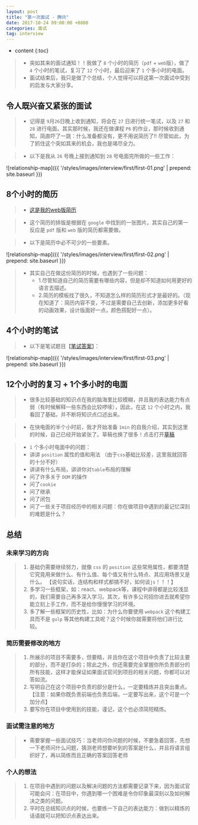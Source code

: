 ```yaml
---
layout: post
title: "第一次面试 - 腾讯"
date: 2017-10-24 09:00:00 +0800 
categories: 面试
tag: interview
---
```

* content
{:toc}

> * 突如其来的面试通知！！我做了 `8` 个小时的简历（`pdf` + `web`版），做了 `4` 个小时的笔试，复习了 `12` 个小时，最后迎来了 `1` 个多小时的电面。
> * 面试结束后，我只是做了个总结，个人觉得可以将这第一次面试中受到的启发与大家分享。

<!-- more -->

## 令人既兴奋又紧张的面试

> * 记得是 `9`月`26`日晚上收到通知，将会在 `27` 日进行统一笔试，以及 `27` 和 `28` 进行电面。其实那时候，我还在做课程 `P6` 的作业，那时候收到通知，简直吓了一跳：什么准备都没有，更不用说简历了!!
    尽管如此，为了抓住这个突如其来的机会，我也是竭尽全力。

> * 以下是我从 `26` 号晚上接到通知到 `28` 号电面完所做的一些工作：

![relationship-map]({{ '/styles/images/interview/first/first-01.png' | prepend: site.baseurl }})

## 8个小时的简历

> * [这是我的web版简历](http://www.jmazm.com/effects/demo/demo-font-end-resume/index.html)

> * 这个简历的排版是根据在 `google` 中找到的一张图片。其实自己的第一反应是 `pdf` 版和 `web` 版的简历都需要做。

> * 以下是简历中必不可少的一些要素。

![relationship-map]({{ '/styles/images/interview/first/first-02.png' | prepend: site.baseurl }})

> * 其实自己在做这份简历的时候，也遇到了一些问题：
>   * 1.尽管知道自己的简历需要有哪些内容，但是却不知道如何用更好的语言去描述。
>   * 2.简历的模板找了很久，不知道怎么样的简历形式才是最好的。（现在知道了：简历内容不变，不过是需要自己去创新，添加更多好看的动画效果，设计版面好一点，颜色搭配好一点）。

## 4个小时的笔试

> * 以下是笔试题目【[笔试答案](tencent-first-interview-answer.md)】：

![relationship-map]({{ '/styles/images/interview/first/first-03.png' | prepend: site.baseurl }})

## 12个小时的复习 + 1个多小时的电面

> * 很多比较基础的知识点在我的脑海里比较模糊，并且我的表达能力有点弱（有时候解释一些东西会比较啰嗦），因此，在这 `12` 个小时之内，我
    看回了基础，并不断将知识点口述出来。
    
> * 在快电面的半个小时前，我才开始准备 `1min` 的自我介绍，其实到这里的时候，自己已经开始紧张了。草稿也换了很多！点击打开[草稿](/skill/interview/interview.md)

> *  `1` 个多小时电面中的问题：
>   * 讲讲 `position` 属性的值和用法 （由于`css`基础比较差，这里我就回答的十分不好）
>   * 讲讲有什么布局，讲讲你对`table`布局的理解
>   * 问了许多关于 `DOM` 的操作
>   * 问了`cookie`
>   * 问了继承
>   * 问了闭包
>   * 问了一些关于项目经历中的相关问题：你在做项目中遇到的最记忆深刻的难题是什么？

## 总结

### 未来学习的方向

> 1. 基础仍需要继续努力，就像 `css` 的 `position` 这些常用属性，都要清楚它究竟用来做什么、有什么值、每个值又有什么特点、其应用场景又是什么。
   【说句实话，连结构和样式都搞不好，如何谈`js`！！！】
> 2. 多学习一些框架，如：react、webpack等，课程中讲得都是比较浅显的，我们需要自己再多深入学习。其次，有许多公司招你进去就希望你能立刻上手工作，而不是给你慢慢学习的环境。
> 3. 多了解一些框架的历史性，比如：为什么你要使用 `webpack` 这个构建工具而不是 `gulp` 等其他构建工具呢？这个时候你就需要将他们进行比较。

### 简历需要修改的地方

> 1. 所展示的项目不需要多，但要精，并且你在这个项目中负责了比较主要的部分，而不是打杂的；除此之外，你还需要完全掌握你所负责部分的所有技能，这样才能保证如果面试官问到项目的相关问题，你都可以对答如流。
> 2. 写明自己在这个项目中负责的部分是什么，一定要精炼并且突出重点。【注意：如果你既负责前端也负责后端，一定要写出来，这个可是一个加分点】
> 3. 要写你在项目中使用到的技能，谨记，这个也必须简短精炼。

### 面试需注意的地方

> * 需要掌握一些面试技巧：当老师问你问题的时候，不要急着回答，先想一下老师问什么问题，猜测老师想要听到的答案是什么，并且将语言组织好了，再以简练而且正确的答案回答老师

### 个人的想法

> 1. 在项目中遇到的问题以及解决问题的方法都需要记录下来，因为面试官可能会问：在项目中，你遇到哪一个困难是令你印象最深刻以及如何解决之类的问题。
> 2. 平时在总结知识点的时候，也要练一下自己的表达能力：做到以精炼的话语就可以把知识点表达出来。